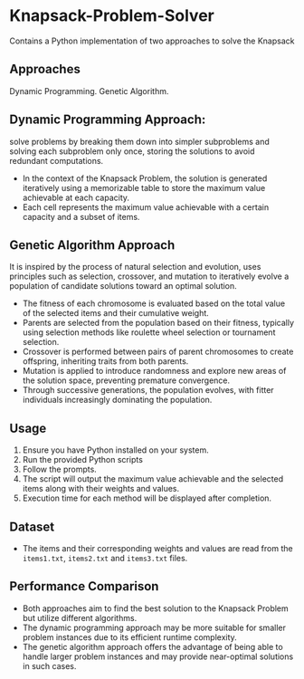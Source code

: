 # Knapsack-Problem-Solver
 Contains a Python implementation of two approaches to solve the Knapsack 
## Approaches
Dynamic Programming.
Genetic Algorithm.

## Dynamic Programming Approach: 
solve problems by breaking them down into simpler subproblems and solving each subproblem only once, storing the solutions to avoid redundant computations.
- In the context of the Knapsack Problem, the solution is generated iteratively using a memorizable table to store the maximum value achievable at each capacity.
- Each cell represents the maximum value achievable with a certain capacity and a subset of items.


## Genetic Algorithm Approach
It is inspired by the process of natural selection and evolution, uses principles such as selection, crossover, and mutation to iteratively evolve a population of candidate solutions toward an optimal solution.
- The fitness of each chromosome is evaluated based on the total value of the selected items and their cumulative weight.
- Parents are selected from the population based on their fitness, typically using selection methods like roulette wheel selection or tournament selection.
- Crossover is performed between pairs of parent chromosomes to create offspring, inheriting traits from both parents.
- Mutation is applied to introduce randomness and explore new areas of the solution space, preventing premature convergence.
- Through successive generations, the population evolves, with fitter individuals increasingly dominating the population.
  
## Usage
1. Ensure you have Python installed on your system.
2. Run the provided Python scripts
3. Follow the prompts.
4. The script will output the maximum value achievable and the selected items along with their weights and values.
5. Execution time for each method will be displayed after completion.

## Dataset
- The items and their corresponding weights and values are read from the `items1.txt`, `items2.txt` and `items3.txt` files.

## Performance Comparison
- Both approaches aim to find the best solution to the Knapsack Problem but utilize different algorithms.
- The dynamic programming approach may be more suitable for smaller problem instances due to its efficient runtime complexity.
- The genetic algorithm approach offers the advantage of being able to handle larger problem instances and may provide near-optimal solutions in such cases.


